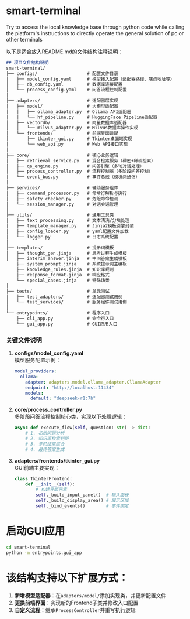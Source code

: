 # smart-terminal
Try to access the local knowledge base through python code while calling the platform's instructions to directly operate the general solution of pc or other terminals

以下是适合放入README.md的文件结构注释说明：

```markdown
## 项目文件结构说明
smart-terminal/
├── configs/                   # 配置文件目录
│   ├── model_config.yaml      # 模型接入配置（适配器路径、端点地址等）
│   ├── db_config.yaml         # 数据库连接配置
│   └── process_config.yaml    # 问答流程控制配置
│
├── adapters/                  # 适配器层实现
│   ├── model/                 # 大模型适配器
│   │   ├── ollama_adapter.py  # Ollama API适配器
│   │   └── hf_pipeline.py     # HuggingFace Pipeline适配器
│   ├── vectordb/              # 向量数据库适配器
│   │   └── milvus_adapter.py  # Milvus数据库操作实现
│   └── frontends/             # 前端界面适配
│       ├── tkinter_gui.py     # Tkinter桌面端实现
│       └── web_api.py         # Web API接口实现
│
├── core/                      # 核心业务逻辑
│   ├── retrieval_service.py   # 混合检索服务（稠密+稀疏检索）
│   ├── qa_engine.py           # 问答引擎（多轮对话处理）
│   ├── process_controller.py  # 流程控制器（多阶段问答控制）
│   └── event_bus.py           # 事件总线（模块间通信）
│
├── services/                  # 辅助服务组件
│   ├── command_processor.py   # 命令行解析与执行
│   ├── safety_checker.py      # 危险命令检测
│   └── session_manager.py     # 对话会话管理
│
├── utils/                     # 通用工具类
│   ├── text_processing.py     # 文本清洗/分块处理
│   ├── template_manager.py    # Jinja2模板引擎封装
│   ├── config_loader.py       # yaml配置文件加载
│   └── logger.py              # 日志系统配置
│
├── templates/                 # 提示词模板
│   ├── thought_gen.jinja      # 思考过程生成模板
│   ├── interim_answer.jinja   # 中间答案生成模板
    ├── system_prompt.jinja    # 系统提示词主模板 
    ├── knowledge_rules.jinja  # 知识库规则 
    ├── response_format.jinja  # 响应格式 
    └── special_cases.jinja    # 特殊场景
│
├── tests/                     # 单元测试
│   ├── test_adapters/         # 适配器测试用例
│   └── test_services/         # 服务组件测试用例
│
└── entrypoints/               # 程序入口
    ├── cli_app.py             # 命令行入口
    └── gui_app.py             # GUI应用入口
```

### 关键文件说明

1. **configs/model_config.yaml**  
   模型服务配置示例：
   ```yaml
   model_providers:
     ollama:
       adapter: adapters.model.ollama_adapter.OllamaAdapter
       endpoint: "http://localhost:11434"
       models:
         default: "deepseek-r1:7b"
   ```

2. **core/process_controller.py**  
   多阶段问答流程控制核心类，实现以下处理逻辑：
   ```python
   async def execute_flow(self, question: str) -> dict:
       # 1. 初始问题分析
       # 2. 知识库检索判断
       # 3. 多轮结果综合
       # 4. 最终答案生成
   ```

3. **adapters/frontends/tkinter_gui.py**  
   GUI前端主要实现：
   ```python
   class TkinterFrontend:
       def __init__(self):
           # 构建界面元素
           self._build_input_panel()  # 输入面板
           self._build_display_area() # 展示区域
           self._bind_events()        # 事件绑定
   ```

# 启动GUI应用
```bash
cd smart-terminal
python -m entrypoints.gui_app
```

# 该结构支持以下扩展方式：
1. **新增模型适配器**：在`adapters/model/`添加实现类，并更新配置文件
2. **更换前端界面**：实现新的Frontend子类并修改入口配置
3. **自定义流程**：继承`ProcessController`并重写执行逻辑
```